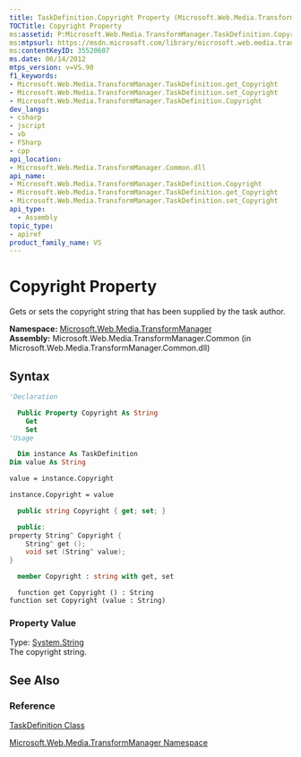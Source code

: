 ```yaml
---
title: TaskDefinition.Copyright Property (Microsoft.Web.Media.TransformManager)
TOCTitle: Copyright Property
ms:assetid: P:Microsoft.Web.Media.TransformManager.TaskDefinition.Copyright
ms:mtpsurl: https://msdn.microsoft.com/library/microsoft.web.media.transformmanager.taskdefinition.copyright(v=VS.90)
ms:contentKeyID: 35520607
ms.date: 06/14/2012
mtps_version: v=VS.90
f1_keywords:
- Microsoft.Web.Media.TransformManager.TaskDefinition.get_Copyright
- Microsoft.Web.Media.TransformManager.TaskDefinition.set_Copyright
- Microsoft.Web.Media.TransformManager.TaskDefinition.Copyright
dev_langs:
- csharp
- jscript
- vb
- FSharp
- cpp
api_location:
- Microsoft.Web.Media.TransformManager.Common.dll
api_name:
- Microsoft.Web.Media.TransformManager.TaskDefinition.Copyright
- Microsoft.Web.Media.TransformManager.TaskDefinition.get_Copyright
- Microsoft.Web.Media.TransformManager.TaskDefinition.set_Copyright
api_type:
  - Assembly
topic_type:
- apiref
product_family_name: VS
---
```


# Copyright Property

Gets or sets the copyright string that has been supplied by the task author.

**Namespace:**  [Microsoft.Web.Media.TransformManager](microsoft-web-media-transformmanager-namespace.md)  
**Assembly:**  Microsoft.Web.Media.TransformManager.Common (in Microsoft.Web.Media.TransformManager.Common.dll)

## Syntax

```vb
'Declaration

  Public Property Copyright As String
    Get
    Set
'Usage

  Dim instance As TaskDefinition
Dim value As String

value = instance.Copyright

instance.Copyright = value
```

```csharp
  public string Copyright { get; set; }
```

```cpp
  public:
property String^ Copyright {
    String^ get ();
    void set (String^ value);
}
```

``` fsharp
  member Copyright : string with get, set
```

```jscript
  function get Copyright () : String
function set Copyright (value : String)
```

### Property Value

Type: [System.String](https://msdn.microsoft.com/library/s1wwdcbf)  
The copyright string.  

## See Also

### Reference

[TaskDefinition Class](taskdefinition-class-microsoft-web-media-transformmanager.md)

[Microsoft.Web.Media.TransformManager Namespace](microsoft-web-media-transformmanager-namespace.md)
